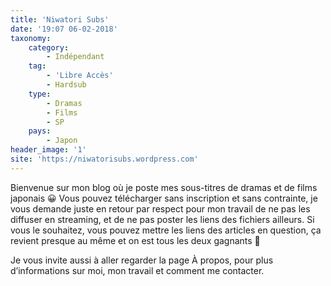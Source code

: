 ```yaml
---
title: 'Niwatori Subs'
date: '19:07 06-02-2018'
taxonomy:
    category:
        - Indépendant
    tag:
        - 'Libre Accès'
        - Hardsub
    type:
        - Dramas
        - Films
        - SP
    pays:
        - Japon
header_image: '1'
site: 'https://niwatorisubs.wordpress.com'
---
```


Bienvenue sur mon blog où je poste mes sous-titres de dramas et de films japonais 😀 Vous pouvez télécharger sans inscription et sans contrainte, je vous demande juste en retour par respect pour mon travail de ne pas les diffuser en streaming, et de ne pas poster les liens des fichiers ailleurs. Si vous le souhaitez, vous pouvez mettre les liens des articles en question, ça revient presque au même et on est tous les deux gagnants 🙂

Je vous invite aussi à aller regarder la page À propos, pour plus d’informations sur moi, mon travail et comment me contacter.